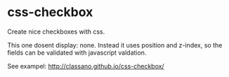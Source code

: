 # css-checkbox
Create nice checkboxes with css. 

This one dosent display: none. Instead it uses position and z-index, so the fields can be validated with javascript valdation.

See exampel: http://classano.github.io/css-checkbox/
